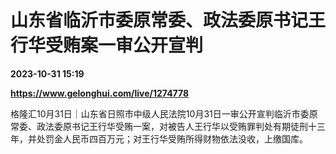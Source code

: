 # 山东省临沂市委原常委、政法委原书记王行华受贿案一审公开宣判

**2023-10-31 15:19**

**https://www.gelonghui.com/live/1274778**

格隆汇10月31日｜山东省日照市中级人民法院10月31日一审公开宣判临沂市委原常委、政法委原书记王行华受贿一案，对被告人王行华以受贿罪判处有期徒刑十三年，并处罚金人民币四百万元；对王行华受贿所得财物依法没收，上缴国库。